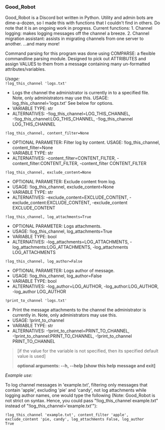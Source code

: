 <h3>Good_Robot</h3>
Good_Robot is a Discord bot written in Python. Utility and admin bots are dime-a-dozen, so I made this with functions that I couldn't find in others. Do note that it is an ongoing work in progress. Current functions:
1. Channel logging: makes logging messages off the channel a breeze.
2. Channel migration assistant: assists in migrating channels from one server to another.
…and many more!

Command parsing for this program was done using COMPARSE: a flexible commandline parsing module. Designed to pick out ATTRIBUTES and assign VALUES to them from a message containing many un-formatted attributes/variables.

<em>Usage: </em></br>
<code>!log_this_channel 'logs.txt'</code>
<ul>
	<li>Logs the channel the administrator is currently in to a specified file. Note, only administrators may use this. USAGE: log_this_channel='logs.txt' See below for options.</li>
	<li>VARIABLE TYPE: str</li>
	<li>ALTERNATIVES: -!log_this_channel=LOG_THIS_CHANNEL, -!log_this_channel:LOG_THIS_CHANNEL, -!log_this_channel LOG_THIS_CHANNEL</li>
</ul>
<code>!log_this_channel, content_filter=None</code>
<ul>
	<li>OPTIONAL PARAMETER: Filter log by content. USAGE: !log_this_channel, content_filter=None</li>
	<li>VARIABLE TYPE: str</li>
	<li>ALTERNATIVES: -content_filter=CONTENT_FILTER, -content_filter:CONTENT_FILTER, -content_filter CONTENT_FILTER</li>
</ul>
<code>!log_this_channel, exclude_content=None</code>
<ul>
	<li>OPTIONAL PARAMETER: Exclude content from log.</li>
	<li>USAGE: !log_this_channel, exclude_content=None</li>
	<li>VARIABLE TYPE: str</li>
	<li>ALTERNATIVES: -exclude_content=EXCLUDE_CONTENT, -exclude_content:EXCLUDE_CONTENT, -exclude_content EXCLUDE_CONTENT</li>
</ul>
<code>!log_this_channel, log_attachments=True</code>
<ul>
	<li>OPTIONAL PARAMETER: Logs attachments.</li>
	<li>USAGE: !log_this_channel, log_attachments=True</li>
	<li>VARIABLE TYPE: bool</li>
	<li>ALTERNATIVES: -log_attachments=LOG_ATTACHMENTS, -log_attachments:LOG_ATTACHMENTS, -log_attachments LOG_ATTACHMENTS</li>
</ul>
<code>!log_this_channel, log_author=False</code>
<ul>
	<li>OPTIONAL PARAMETER: Logs author of message.</li>
	<li>USAGE: !log_this_channel, log_author=False</li>
	<li>VARIABLE TYPE: bool</li>
	<li>ALTERNATIVES: -log_author=LOG_AUTHOR, -log_author:LOG_AUTHOR, -log_author LOG_AUTHOR</li>
</ul>
<code>!print_to_channel 'logs.txt'</code>
<ul>
	<li>Print the message attachments to the channel the administrator is currently in. Note, only administrators may use this.</li>
	<li>USAGE: !print_to_channel</li>
	<li>VARIABLE TYPE: str</li>
	<li>ALTERNATIVES: -!print_to_channel=PRINT_TO_CHANNEL, -!print_to_channel:PRINT_TO_CHANNEL, -!print_to_channel PRINT_TO_CHANNEL</li>
</ul>
<blockquote>[if the value for the variable is not specified, then its specified default value is used]

<strong>optional arguments: --h, --help [show this help message and exit]</strong></blockquote>
<em>Example use:</em>

To log channel messages in 'example.txt', filtering only messages that contain 'apple', excluding 'pie' and 'candy', not log attachments while logging author names, one would type the following (Note: Good_Robot is not strict on syntax. Hence, you could pass "!log_this_channel example.txt" instead of "!log_this_channel='example.txt'"):

<code>!log_this_channel 'example.txt', content_filter 'apple', exclude_content 'pie, candy', log_attachments False, log_author True</code>
